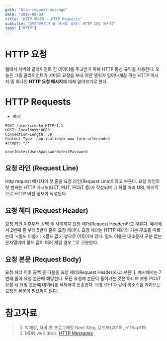 ```yaml
---
path: "http-request-message"
date: "2019-08-03"
title: "HTTP 메시지 - HTTP Requests"
subtitle: "클라이언트가 웹 서버로 보내는 HTTP 요청 메시지"
tags: ["HTTP"]
---
```


# HTTP 요청

웹에서 서버와 클라이언트 간 데이터를 주고받기 위해 HTTP 통신 규약을 사용한다. 오늘은 그중 클라이언트가 서버로 요청을 보내 어떤 행위가 일어나게끔 하는 HTTP 메시지 중 하나인 **HTTP 요청 메시지**에 대해 알아보기로 한다.

# HTTP Requests

- 예시

```http
POST /user/create HTTP/1.1
HOST: localhost:8080
Connection-Length: 59
Content-Type: application/x-www-form-urlencoded
Accept: */*

userId=testUser&password=testPassword
```

## 요청 라인 (Request Line)

Http request 메시지의 첫 줄을 요청 라인(Request Line)이라고 부른다. 요청 라인의 첫 번째는 HTTP 메서드(GET, PUT, POST 등)가 작성되며 그 뒤를 따라 URI, 마지막으로 HTTP 버전 정보가 작성된다.

## 요청 헤더 (Request Header)

요청 라인 이후부터 공백 줄 사이까지 요청 헤더(Request Header)라고 부른다. 예시에서 2번째 줄 부터 5번재 줄이 요청 헤더다. 요청 헤더는 HTTP 헤더의 기본 구조를 따르는데 '<필드 이름> : <필드 값>' 쌍으로 이루어져 있다. 필드 이름은 대소문자 구분 없는 문자열이며 필드 값이 여러 개일 경우 ','로 구분한다.

## 요청 본문 (Request Body)

요청 헤더 이후 공백 줄 다음을 요청 헤더(Request Header)라고 부른다. 예시에서는 7번째 줄이 요청 본문에 해당한다. 모든 요청에 본문이 들어가는 것은 아니며 보통 POST 요청 시 요청 본문에 데이터를 적재하여 전송한다. 보통 GET과 같이 리소스를 가져오는 요청은 본문이 필요하지 않다.

# 참고자료

> 1. 박재성, 자바 웹 프로그래밍 Next Step, 로드북(2016), p118~p119
> 2. MDN web docs, [HTTP Messages](https://developer.mozilla.org/en-US/docs/Web/HTTP/Messages)
